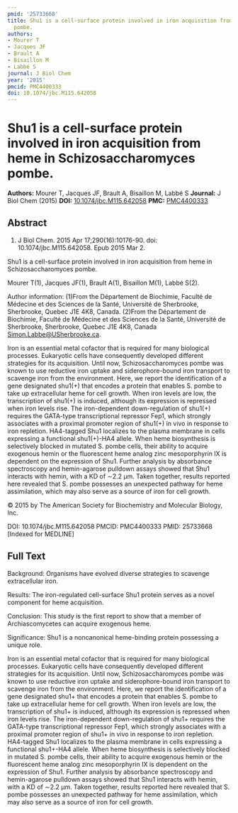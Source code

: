 ```yaml
---
pmid: '25733668'
title: Shu1 is a cell-surface protein involved in iron acquisition from heme in Schizosaccharomyces
  pombe.
authors:
- Mourer T
- Jacques JF
- Brault A
- Bisaillon M
- Labbé S
journal: J Biol Chem
year: '2015'
pmcid: PMC4400333
doi: 10.1074/jbc.M115.642058
---
```


# Shu1 is a cell-surface protein involved in iron acquisition from heme in Schizosaccharomyces pombe.
**Authors:** Mourer T, Jacques JF, Brault A, Bisaillon M, Labbé S
**Journal:** J Biol Chem (2015)
**DOI:** [10.1074/jbc.M115.642058](https://doi.org/10.1074/jbc.M115.642058)
**PMC:** [PMC4400333](https://www.ncbi.nlm.nih.gov/pmc/articles/PMC4400333/)

## Abstract

1. J Biol Chem. 2015 Apr 17;290(16):10176-90. doi: 10.1074/jbc.M115.642058. Epub 
2015 Mar 2.

Shu1 is a cell-surface protein involved in iron acquisition from heme in 
Schizosaccharomyces pombe.

Mourer T(1), Jacques JF(1), Brault A(1), Bisaillon M(1), Labbé S(2).

Author information:
(1)From the Département de Biochimie, Faculté de Médecine et des Sciences de la 
Santé, Université de Sherbrooke, Sherbrooke, Quebec J1E 4K8, Canada.
(2)From the Département de Biochimie, Faculté de Médecine et des Sciences de la 
Santé, Université de Sherbrooke, Sherbrooke, Quebec J1E 4K8, Canada 
Simon.Labbe@USherbrooke.ca.

Iron is an essential metal cofactor that is required for many biological 
processes. Eukaryotic cells have consequently developed different strategies for 
its acquisition. Until now, Schizosaccharomyces pombe was known to use reductive 
iron uptake and siderophore-bound iron transport to scavenge iron from the 
environment. Here, we report the identification of a gene designated shu1(+) 
that encodes a protein that enables S. pombe to take up extracellular heme for 
cell growth. When iron levels are low, the transcription of shu1(+) is induced, 
although its expression is repressed when iron levels rise. The iron-dependent 
down-regulation of shu1(+) requires the GATA-type transcriptional repressor 
Fep1, which strongly associates with a proximal promoter region of shu1(+) in 
vivo in response to iron repletion. HA4-tagged Shu1 localizes to the plasma 
membrane in cells expressing a functional shu1(+)-HA4 allele. When heme 
biosynthesis is selectively blocked in mutated S. pombe cells, their ability to 
acquire exogenous hemin or the fluorescent heme analog zinc mesoporphyrin IX is 
dependent on the expression of Shu1. Further analysis by absorbance spectroscopy 
and hemin-agarose pulldown assays showed that Shu1 interacts with hemin, with a 
KD of ∼2.2 μm. Taken together, results reported here revealed that S. pombe 
possesses an unexpected pathway for heme assimilation, which may also serve as a 
source of iron for cell growth.

© 2015 by The American Society for Biochemistry and Molecular Biology, Inc.

DOI: 10.1074/jbc.M115.642058
PMCID: PMC4400333
PMID: 25733668 [Indexed for MEDLINE]

## Full Text

Background: Organisms have evolved diverse strategies to scavenge extracellular iron.

Results: The iron-regulated cell-surface Shu1 protein serves as a novel component for heme acquisition.

Conclusion: This study is the first report to show that a member of Archiascomycetes can acquire exogenous heme.

Significance: Shu1 is a noncanonical heme-binding protein possessing a unique role.

Iron is an essential metal cofactor that is required for many biological processes. Eukaryotic cells have consequently developed different strategies for its acquisition. Until now, Schizosaccharomyces pombe was known to use reductive iron uptake and siderophore-bound iron transport to scavenge iron from the environment. Here, we report the identification of a gene designated shu1+ that encodes a protein that enables S. pombe to take up extracellular heme for cell growth. When iron levels are low, the transcription of shu1+ is induced, although its expression is repressed when iron levels rise. The iron-dependent down-regulation of shu1+ requires the GATA-type transcriptional repressor Fep1, which strongly associates with a proximal promoter region of shu1+
in vivo in response to iron repletion. HA4-tagged Shu1 localizes to the plasma membrane in cells expressing a functional shu1+-HA4 allele. When heme biosynthesis is selectively blocked in mutated S. pombe cells, their ability to acquire exogenous hemin or the fluorescent heme analog zinc mesoporphyrin IX is dependent on the expression of Shu1. Further analysis by absorbance spectroscopy and hemin-agarose pulldown assays showed that Shu1 interacts with hemin, with a KD of ∼2.2 μm. Taken together, results reported here revealed that S. pombe possesses an unexpected pathway for heme assimilation, which may also serve as a source of iron for cell growth.
